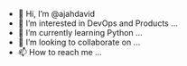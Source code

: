 - 👋 Hi, I’m @ajahdavid
- 👀 I’m interested in DevOps and Products ...
- 🌱 I’m currently learning Python ...
- 💞️ I’m looking to collaborate on ...
- 📫 How to reach me  ...

<!---
ajahdavid/ajahdavid is a ✨ special ✨ repository because its `README.md` (this file) appears on your GitHub profile.
You can click the Preview link to take a look at your changes.
--->
